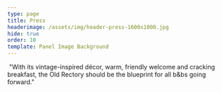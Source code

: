 ```yaml
---
type: page
title: Press
headerimage: /assets/img/header-press-1600x1000.jpg
hide: true
order: 10
template: Panel Image Background
---
```

 "With its vintage-inspired décor, warm, friendly welcome and cracking 
breakfast, the Old Rectory should be the blueprint for all b&bs 
going forward."
